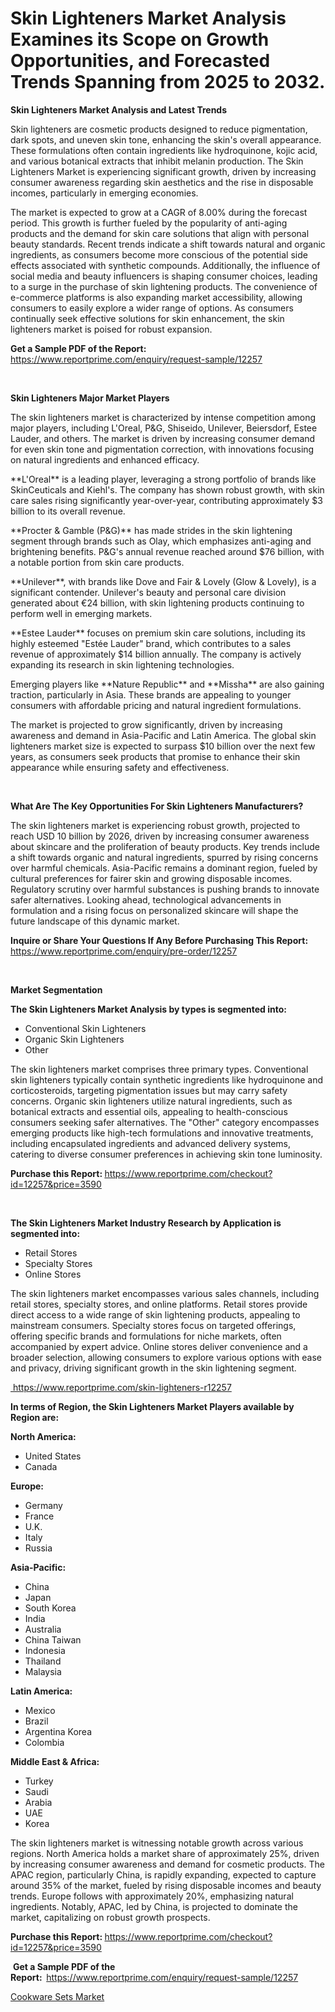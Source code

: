 <p><h1>Skin Lighteners Market Analysis Examines its Scope on Growth Opportunities, and Forecasted Trends Spanning from 2025 to 2032.</h1></p><p><strong>Skin Lighteners Market Analysis and Latest Trends</strong></p>
<p><p>Skin lighteners are cosmetic products designed to reduce pigmentation, dark spots, and uneven skin tone, enhancing the skin's overall appearance. These formulations often contain ingredients like hydroquinone, kojic acid, and various botanical extracts that inhibit melanin production. The Skin Lighteners Market is experiencing significant growth, driven by increasing consumer awareness regarding skin aesthetics and the rise in disposable incomes, particularly in emerging economies.</p><p>The market is expected to grow at a CAGR of 8.00% during the forecast period. This growth is further fueled by the popularity of anti-aging products and the demand for skin care solutions that align with personal beauty standards. Recent trends indicate a shift towards natural and organic ingredients, as consumers become more conscious of the potential side effects associated with synthetic compounds. Additionally, the influence of social media and beauty influencers is shaping consumer choices, leading to a surge in the purchase of skin lightening products. The convenience of e-commerce platforms is also expanding market accessibility, allowing consumers to easily explore a wider range of options. As consumers continually seek effective solutions for skin enhancement, the skin lighteners market is poised for robust expansion.</p></p>
<p><strong>Get a Sample PDF of the Report:&nbsp;</strong> <a href="https://www.reportprime.com/enquiry/request-sample/12257?utm_campaign=2744&utm_medium=2&utm_source=Github&utm_content=ia&utm_term=18032025&utm_id=skin-lighteners">https://www.reportprime.com/enquiry/request-sample/12257</a></p>
<p>&nbsp;</p>
<p><strong>Skin Lighteners Major Market Players</strong></p>
<p><p>The skin lighteners market is characterized by intense competition among major players, including L'Oreal, P&G, Shiseido, Unilever, Beiersdorf, Estee Lauder, and others. The market is driven by increasing consumer demand for even skin tone and pigmentation correction, with innovations focusing on natural ingredients and enhanced efficacy.</p><p>**L'Oreal** is a leading player, leveraging a strong portfolio of brands like SkinCeuticals and Kiehl's. The company has shown robust growth, with skin care sales rising significantly year-over-year, contributing approximately $3 billion to its overall revenue.</p><p>**Procter & Gamble (P&G)** has made strides in the skin lightening segment through brands such as Olay, which emphasizes anti-aging and brightening benefits. P&G's annual revenue reached around $76 billion, with a notable portion from skin care products.</p><p>**Unilever**, with brands like Dove and Fair & Lovely (Glow & Lovely), is a significant contender. Unilever's beauty and personal care division generated about €24 billion, with skin lightening products continuing to perform well in emerging markets.</p><p>**Estee Lauder** focuses on premium skin care solutions, including its highly esteemed "Estée Lauder" brand, which contributes to a sales revenue of approximately $14 billion annually. The company is actively expanding its research in skin lightening technologies.</p><p>Emerging players like **Nature Republic** and **Missha** are also gaining traction, particularly in Asia. These brands are appealing to younger consumers with affordable pricing and natural ingredient formulations.</p><p>The market is projected to grow significantly, driven by increasing awareness and demand in Asia-Pacific and Latin America. The global skin lighteners market size is expected to surpass $10 billion over the next few years, as consumers seek products that promise to enhance their skin appearance while ensuring safety and effectiveness.</p></p>
<p>&nbsp;</p>
<p><strong>What Are The Key Opportunities For Skin Lighteners Manufacturers?</strong></p>
<p><p>The skin lighteners market is experiencing robust growth, projected to reach USD 10 billion by 2026, driven by increasing consumer awareness about skincare and the proliferation of beauty products. Key trends include a shift towards organic and natural ingredients, spurred by rising concerns over harmful chemicals. Asia-Pacific remains a dominant region, fueled by cultural preferences for fairer skin and growing disposable incomes. Regulatory scrutiny over harmful substances is pushing brands to innovate safer alternatives. Looking ahead, technological advancements in formulation and a rising focus on personalized skincare will shape the future landscape of this dynamic market.</p></p>
<p><strong>Inquire or Share Your Questions If Any Before Purchasing This Report:</strong> <a href="https://www.reportprime.com/enquiry/pre-order/12257?utm_campaign=2744&utm_medium=2&utm_source=Github&utm_content=ia&utm_term=18032025&utm_id=skin-lighteners">https://www.reportprime.com/enquiry/pre-order/12257</a></p>
<p>&nbsp;</p>
<p><strong>Market Segmentation</strong></p>
<p><strong>The Skin Lighteners Market Analysis by types is segmented into:</strong></p>
<p><ul><li>Conventional Skin Lighteners</li><li>Organic Skin Lighteners</li><li>Other</li></ul></p>
<p><p>The skin lighteners market comprises three primary types. Conventional skin lighteners typically contain synthetic ingredients like hydroquinone and corticosteroids, targeting pigmentation issues but may carry safety concerns. Organic skin lighteners utilize natural ingredients, such as botanical extracts and essential oils, appealing to health-conscious consumers seeking safer alternatives. The "Other" category encompasses emerging products like high-tech formulations and innovative treatments, including encapsulated ingredients and advanced delivery systems, catering to diverse consumer preferences in achieving skin tone luminosity.</p></p>
<p><strong>Purchase this Report:&nbsp;</strong><a href="https://www.reportprime.com/checkout?id=12257&price=3590&utm_campaign=2744&utm_medium=2&utm_source=Github&utm_content=ia&utm_term=18032025&utm_id=skin-lighteners">https://www.reportprime.com/checkout?id=12257&price=3590</a></p>
<p>&nbsp;</p>
<p><strong>The Skin Lighteners Market Industry Research by Application is segmented into:</strong></p>
<p><ul><li>Retail Stores</li><li>Specialty Stores</li><li>Online Stores</li></ul></p>
<p><p>The skin lighteners market encompasses various sales channels, including retail stores, specialty stores, and online platforms. Retail stores provide direct access to a wide range of skin lightening products, appealing to mainstream consumers. Specialty stores focus on targeted offerings, offering specific brands and formulations for niche markets, often accompanied by expert advice. Online stores deliver convenience and a broader selection, allowing consumers to explore various options with ease and privacy, driving significant growth in the skin lightening segment.</p></p>
<p><a href="https://www.reportprime.com/skin-lighteners-r12257?utm_campaign=2744&utm_medium=2&utm_source=Github&utm_content=ia&utm_term=18032025&utm_id=skin-lighteners">&nbsp;https://www.reportprime.com/skin-lighteners-r12257</a></p>
<p><strong>In terms of Region, the Skin Lighteners Market Players available by Region are:</strong></p>
<p>
    <p> <strong> North America: </strong>
        <ul>
            <li>United States</li>
            <li>Canada</li>
        </ul>
        </p> 
    <p> <strong> Europe: </strong>
        <ul>
            <li>Germany</li>
            <li>France</li>
            <li>U.K.</li>
            <li>Italy</li>
            <li>Russia</li>
        </ul>
        </p> 
    <p> <strong> Asia-Pacific: </strong>
        <ul>
            <li>China</li>
            <li>Japan</li>
            <li>South Korea</li>
            <li>India</li>
            <li>Australia</li>
            <li>China Taiwan</li>
            <li>Indonesia</li>
            <li>Thailand</li>
            <li>Malaysia</li>
        </ul>
        </p> 
    <p> <strong> Latin America: </strong>
        <ul>
            <li>Mexico</li>
            <li>Brazil</li>
            <li>Argentina Korea</li>
            <li>Colombia</li>
        </ul>
        </p> 
    <p> <strong> Middle East & Africa: </strong>
        <ul>
            <li>Turkey</li>
            <li>Saudi</li>
            <li>Arabia</li>
            <li>UAE</li>
            <li>Korea</li>
        </ul>
    </p>
    </p>
<p><p>The skin lighteners market is witnessing notable growth across various regions. North America holds a market share of approximately 25%, driven by increasing consumer awareness and demand for cosmetic products. The APAC region, particularly China, is rapidly expanding, expected to capture around 35% of the market, fueled by rising disposable incomes and beauty trends. Europe follows with approximately 20%, emphasizing natural ingredients. Notably, APAC, led by China, is projected to dominate the market, capitalizing on robust growth prospects.</p></p>
<p><strong>Purchase this Report: </strong><a href="https://www.reportprime.com/checkout?id=12257&price=3590&utm_campaign=2744&utm_medium=2&utm_source=Github&utm_content=ia&utm_term=18032025&utm_id=skin-lighteners">https://www.reportprime.com/checkout?id=12257&price=3590</a></p>
<p>&nbsp;<strong>Get a Sample PDF of the Report:&nbsp;&nbsp;</strong><a href="https://www.reportprime.com/enquiry/request-sample/12257?utm_campaign=2744&utm_medium=2&utm_source=Github&utm_content=ia&utm_term=18032025&utm_id=skin-lighteners">https://www.reportprime.com/enquiry/request-sample/12257</a></p>
<p><strong></strong></p>
<p><p><a href="https://github.com/chaturberville8181/Market-Research-Report-List-1/blob/main/cookware-sets-market.md?utm_campaign=2744&utm_medium=2&utm_source=Github&utm_content=ia&utm_term=18032025&utm_id=skin-lighteners">Cookware Sets Market</a></p></p>